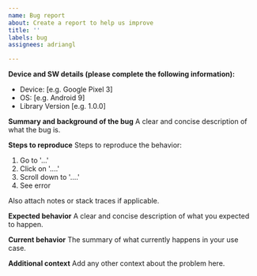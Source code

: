 ```yaml
---
name: Bug report
about: Create a report to help us improve
title: ''
labels: bug
assignees: adriangl

---
```


**Device and SW details (please complete the following information):**
 - Device: [e.g. Google Pixel 3]
 - OS: [e.g. Android 9]
 - Library Version [e.g. 1.0.0]

**Summary and background of the bug**
A clear and concise description of what the bug is.

**Steps to reproduce**
Steps to reproduce the behavior:
1. Go to '...'
2. Click on '....'
3. Scroll down to '....'
4. See error

Also attach notes or stack traces if applicable.

**Expected behavior**
A clear and concise description of what you expected to happen.

**Current behavior**
The summary of what currently happens in your use case.

**Additional context**
Add any other context about the problem here.